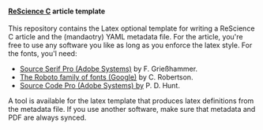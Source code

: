 
#### [ReScience C](https://rescience-c.github.io/) article template

This repository contains the Latex optional template for writing a ReScience C
article and the (mandaotry) YAML metadata file. For the article, you're free to
use any software you like as long as you enforce the latex style. For the fonts, you'l need:

* [Source Serif Pro (Adobe Systems)](https://github.com/adobe-fonts/source-serif-pro) by F. Grießhammer. 
* [The Roboto family of fonts (Google)](https://github.com/google/roboto) by C. Robertson.
* [Source Code Pro (Adobe Systems) by](https://github.com/adobe-fonts/source-code-pro) P. D. Hunt.

A tool is available for the latex template that produces latex definitions from
the metadata file. If you use another software, make sure that metadata and PDF
are always synced.


